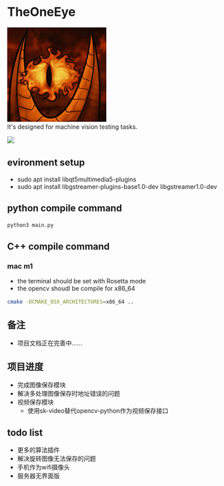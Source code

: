 # TheOneEye
![](resource/images/EyeOfSauron.jpeg)  
It's designed for machine vision testing tasks.

![](resource/file_res/TOE.gif)

## evironment setup
- sudo apt install libqt5multimedia5-plugins
- sudo apt install libgstreamer-plugins-base1.0-dev libgstreamer1.0-dev
## python compile command
```bash
python3 main.py
```

## C++ compile command
### mac m1 
- the terminal should be set with Rosetta mode
- the opencv shoudl be compile for x86_64
```bash
cmake -DCMAKE_OSX_ARCHITECTURES=x86_64 ..
```

## 备注
- 项目文档正在完善中……

## 项目进度
- 完成图像保存模块
- 解决多处理图像保存时地址错误的问题
- 视频保存模块
  - 使用sk-video替代opencv-python作为视频保存接口

## todo list
- 更多的算法插件
- 解决旋转图像无法保存的问题
- 手机作为wifi摄像头
- 服务器无界面版